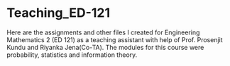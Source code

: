 # Teaching_ED-121
Here are the assignments and other files I created for Engineering Mathematics 2 (ED 121) as a teaching assistant with help of Prof. Prosenjit Kundu and Riyanka Jena(Co-TA). The modules for this course were probability, statistics and information theory. 
